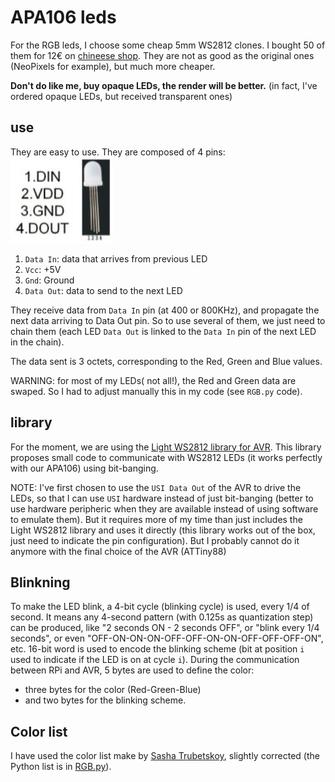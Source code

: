 # APA106 leds

For the RGB leds, I choose some cheap 5mm WS2812 clones.
I bought 50 of them for 12€ on [chineese shop](https://fr.aliexpress.com/item/10pcs-1000pcs-DC5V-APA106-F5-5mm-F8-8mm-Round-RGB-LED-APA106-chipset-inside-RGB-Full/32792759587.html). They are not as good as the original ones (NeoPixels for example), but much more cheaper.

**Don't do like me, buy opaque LEDs, the render will be better.** (in fact, I've ordered opaque LEDs, but received transparent ones)

## use

They are easy to use. They are composed of 4 pins:
![APA106 pins](datasheet/APA106-pins.jpg)
1. `Data In`: data that arrives from previous LED
2. `Vcc`: +5V 
3. `Gnd`: Ground
4. `Data Out`: data to send to the next LED

They receive data from `Data In` pin (at 400 or 800KHz), and propagate the next data arriving to Data Out pin. So to use several of them, we just need to chain them (each LED `Data Out` is linked to the `Data In` pin of the next LED in the chain).

The data sent is 3 octets, corresponding to the Red, Green and Blue values.

WARNING: for most of my LEDs( not all!), the Red and Green data are swaped. So I had to adjust manually this in my code (see `RGB.py` code).

## library
For the moment, we are using the [Light WS2812 library for AVR](https://github.com/cpldcpu/light_ws2812). This library proposes small code to communicate with WS2812 LEDs (it works perfectly with our APA106) using bit-banging.

NOTE: I've first chosen to use the `USI Data Out` of the AVR to drive the LEDs, so that I can use `USI` hardware instead of just bit-banging (better to use hardware peripheric when they are available instead of using software to emulate them). But it requires more of my time than just includes the Light WS2812 library and uses it directly (this library works out of the box, just need to indicate the pin configuration). But I probably cannot do it anymore with the final choice of the AVR (ATTiny88)

## Blinkning

To make the LED blink, a 4-bit cycle (blinking cycle) is used, every 1/4 of second. It means any 4-second pattern (with 0.125s as quantization step) can be produced, like "2 seconds ON - 2 seconds OFF", or "blink every 1/4 seconds", or even "OFF-ON-ON-ON-OFF-OFF-ON-ON-OFF-OFF-OFF-ON", etc.
16-bit word is used to encode the blinking scheme (bit at position `i` used to indicate if the LED is on at cycle `i`).
During the communication between RPi and AVR, 5 bytes are used to define the color:
 - three bytes for the color (Red-Green-Blue)
 - and two bytes for the blinking scheme.

## Color list
I have used the color list make by [Sasha Trubetskoy](https://sashat.me/2017/01/11/list-of-20-simple-distinct-colors/), slightly corrected (the Python list is in [RGB.py](../src/RGB.py)).
